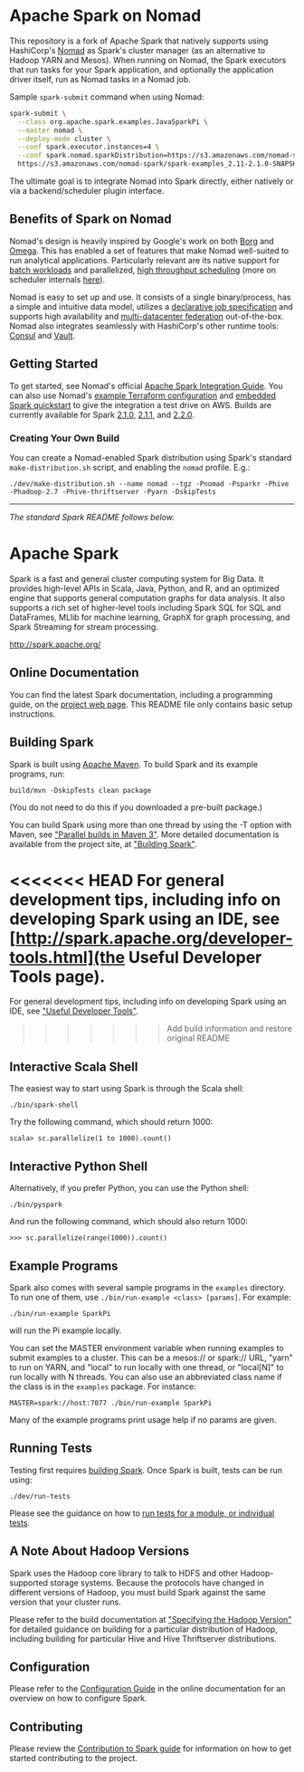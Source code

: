 # Apache Spark on Nomad

This repository is a fork of Apache Spark that natively supports using HashiCorp's
[Nomad](https://www.nomadproject.io/intro/) as Spark's cluster manager  (as an
alternative to Hadoop YARN and Mesos). When running on Nomad, the Spark executors
 that run tasks for your Spark application, and optionally the application
 driver itself, run as Nomad tasks in a Nomad job.

Sample `spark-submit` command when using Nomad:

```bash
spark-submit \
  --class org.apache.spark.examples.JavaSparkPi \
  --master nomad \
  --deploy-mode cluster \
  --conf spark.executor.instances=4 \
  --conf spark.nomad.sparkDistribution=https://s3.amazonaws.com/nomad-spark/spark-2.1.0-bin-nomad.tgz \
  https://s3.amazonaws.com/nomad-spark/spark-examples_2.11-2.1.0-SNAPSHOT.jar 100
 ```

The ultimate goal is to integrate Nomad into Spark directly, either natively or
via a backend/scheduler plugin interface.

## Benefits of Spark on Nomad

Nomad's design is heavily inspired by Google's work on both
[Borg](https://research.google.com/pubs/pub43438.html) and
[Omega](https://research.google.com/pubs/pub41684.html). This has enabled a set
of features that make Nomad well-suited to run analytical applications.
Particularly relevant are its native support for
[batch workloads](https://www.nomadproject.io/docs/runtime/schedulers.html#batch)
 and parallelized, [high throughput scheduling](https://www.hashicorp.com/c1m/)
 (more on scheduler internals [here](https://www.nomadproject.io/docs/internals/scheduling.html)).

Nomad is easy to set up and use. It consists of a single binary/process, has a
simple and intuitive data model, utilizes a
[declarative job specification](https://www.nomadproject.io/docs/job-specification/index.html)
 and supports high availability and
[multi-datacenter federation](https://www.nomadproject.io/guides/cluster/federation.html)
 out-of-the-box. Nomad also integrates seamlessly with HashiCorp's other runtime
 tools: [Consul](https://www.nomadproject.io/docs/service-discovery/index.html)
and [Vault](https://www.nomadproject.io/docs/vault-integration/index.html).

## Getting Started

To get started, see Nomad's official
[Apache Spark Integration Guide](https://www.nomadproject.io/guides/spark/spark.html).
You can also use Nomad's [example Terraform configuration](https://github.com/hashicorp/nomad/tree/master/terraform)
and [embedded Spark quickstart](https://github.com/hashicorp/nomad/tree/master/terraform/examples/spark)
to give the integration a test drive on AWS. Builds are currently
available for Spark [2.1.0](https://s3.amazonaws.com/nomad-spark/spark-2.1.0-bin-nomad.tgz),
[2.1.1](https://s3.amazonaws.com/nomad-spark/spark-2.1.1-bin-nomad.tgz),
and [2.2.0](https://s3.amazonaws.com/nomad-spark/spark-2.2.0-bin-nomad.tgz).

### Creating Your Own Build

You can create a Nomad-enabled Spark distribution using Spark's standard `make-distribution.sh` script,
and enabling the `nomad` profile. E.g.:

~~~
./dev/make-distribution.sh --name nomad --tgz -Pnomad -Psparkr -Phive -Phadoop-2.7 -Phive-thriftserver -Pyarn -DskipTests
~~~

---

*The standard Spark README follows below.*

# Apache Spark

Spark is a fast and general cluster computing system for Big Data. It provides
high-level APIs in Scala, Java, Python, and R, and an optimized engine that
supports general computation graphs for data analysis. It also supports a
rich set of higher-level tools including Spark SQL for SQL and DataFrames,
MLlib for machine learning, GraphX for graph processing,
and Spark Streaming for stream processing.

<http://spark.apache.org/>


## Online Documentation

You can find the latest Spark documentation, including a programming
guide, on the [project web page](http://spark.apache.org/documentation.html).
This README file only contains basic setup instructions.

## Building Spark

Spark is built using [Apache Maven](http://maven.apache.org/).
To build Spark and its example programs, run:

    build/mvn -DskipTests clean package

(You do not need to do this if you downloaded a pre-built package.)

You can build Spark using more than one thread by using the -T option with Maven, see ["Parallel builds in Maven 3"](https://cwiki.apache.org/confluence/display/MAVEN/Parallel+builds+in+Maven+3).
More detailed documentation is available from the project site, at
["Building Spark"](http://spark.apache.org/docs/latest/building-spark.html).

<<<<<<< HEAD
For general development tips, including info on developing Spark using an IDE, see
[http://spark.apache.org/developer-tools.html](the Useful Developer Tools page).
=======
For general development tips, including info on developing Spark using an IDE, see ["Useful Developer Tools"](http://spark.apache.org/developer-tools.html).
>>>>>>> Add build information and restore original README

## Interactive Scala Shell

The easiest way to start using Spark is through the Scala shell:

    ./bin/spark-shell

Try the following command, which should return 1000:

    scala> sc.parallelize(1 to 1000).count()

## Interactive Python Shell

Alternatively, if you prefer Python, you can use the Python shell:

    ./bin/pyspark

And run the following command, which should also return 1000:

    >>> sc.parallelize(range(1000)).count()

## Example Programs

Spark also comes with several sample programs in the `examples` directory.
To run one of them, use `./bin/run-example <class> [params]`. For example:

    ./bin/run-example SparkPi

will run the Pi example locally.

You can set the MASTER environment variable when running examples to submit
examples to a cluster. This can be a mesos:// or spark:// URL,
"yarn" to run on YARN, and "local" to run
locally with one thread, or "local[N]" to run locally with N threads. You
can also use an abbreviated class name if the class is in the `examples`
package. For instance:

    MASTER=spark://host:7077 ./bin/run-example SparkPi

Many of the example programs print usage help if no params are given.

## Running Tests

Testing first requires [building Spark](#building-spark). Once Spark is built, tests
can be run using:

    ./dev/run-tests

Please see the guidance on how to
[run tests for a module, or individual tests](http://spark.apache.org/developer-tools.html#individual-tests).

## A Note About Hadoop Versions

Spark uses the Hadoop core library to talk to HDFS and other Hadoop-supported
storage systems. Because the protocols have changed in different versions of
Hadoop, you must build Spark against the same version that your cluster runs.

Please refer to the build documentation at
["Specifying the Hadoop Version"](http://spark.apache.org/docs/latest/building-spark.html#specifying-the-hadoop-version)
for detailed guidance on building for a particular distribution of Hadoop, including
building for particular Hive and Hive Thriftserver distributions.

## Configuration

Please refer to the [Configuration Guide](http://spark.apache.org/docs/latest/configuration.html)
in the online documentation for an overview on how to configure Spark.

## Contributing

Please review the [Contribution to Spark guide](http://spark.apache.org/contributing.html)
for information on how to get started contributing to the project.
